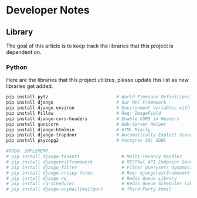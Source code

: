 # Developer Notes
## Library
The goal of this article is to keep track the libraries that this project is dependent on.

### Python
Here are the libraries that this project utilizes, please update this list as
new libraries get added.

```bash
pip install pytz                          # World Timezone Definitions
pip install django                        # Our MVC Framework
pip install django-environ                # Environment Variables with 12factorization
pip install Pillow                        # Req: ImageField
pip install django-cors-headers           # Enable CORS in Headers
pip install gunicorn                      # Web-Server Helper
pip install django-htmlmin                # HTML Minify
pip install django-trapdoor               # Automatically Exploit Scanners
pip install psycopg2                      # Postgres SQL ODBC

#TODO: IMPLEMENT...
# pip install django-tenants                # Multi-Tenancy Handler
# pip install djangorestframework           # RESTful API Endpoint Generator
# pip install django_filter                 # Filter querysets dynamically
# pip install django-crispy-forms           # Req: djangorestframework
# pip install django-rq                     # Redis Queue Library
# pip install rq-scheduler                  # Redis Queue Scheduler Library
# pip install django-anymail[mailgun]       # Third-Party Email
```
